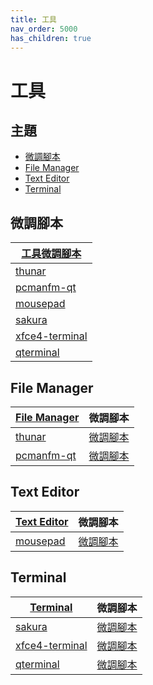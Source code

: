 ```yaml
---
title: 工具
nav_order: 5000
has_children: true
---
```



# 工具


## 主題

* [微調腳本](#微調腳本)
* [File Manager](#file-manager)
* [Text Editor](#text-editor)
* [Terminal](#terminal)




## 微調腳本

| [工具微調腳本](https://github.com/samwhelp/ultramarine-adjustment/tree/main/prototype/main/tool-config) |
| --- |
| [thunar](https://github.com/samwhelp/ultramarine-adjustment/tree/main/prototype/main/tool-config/part/thunar) |
| [pcmanfm-qt](https://github.com/samwhelp/ultramarine-adjustment/tree/main/prototype/main/tool-config/part/pcmanfm-qt) |
| [mousepad](https://github.com/samwhelp/ultramarine-adjustment/tree/main/prototype/main/tool-config/part/mousepad) |
| [sakura](https://github.com/samwhelp/ultramarine-adjustment/tree/main/prototype/main/tool-config/part/sakura) |
| [xfce4-terminal](https://github.com/samwhelp/ultramarine-adjustment/tree/main/prototype/main/tool-config/part/xfce4-terminal) |
| [qterminal](https://github.com/samwhelp/ultramarine-adjustment/tree/main/prototype/main/tool-config/part/qterminal) |




## File Manager

| [File Manager](https://samwhelp.github.io/note-about-ultramarine/read/subject/tool/file-manager.html) | 微調腳本 |
| --- | --- |
| [thunar](https://samwhelp.github.io/note-about-ultramarine/read/subject/tool/file-manager/thunar.html) | [微調腳本](https://github.com/samwhelp/ultramarine-adjustment/tree/main/prototype/main/tool-config/part/thunar) |
| [pcmanfm-qt](https://samwhelp.github.io/note-about-ultramarine/read/subject/tool/file-manager/pcmanfm-qt.html) | [微調腳本](https://github.com/samwhelp/ultramarine-adjustment/tree/main/prototype/main/tool-config/part/pcmanfm-qt) |




## Text Editor

| [Text Editor](https://samwhelp.github.io/note-about-ultramarine/read/subject/tool/text-editor.html) | 微調腳本 |
| --- | --- |
| [mousepad](https://samwhelp.github.io/note-about-ultramarine/read/subject/tool/text-editor/mousepad.html) | [微調腳本](https://github.com/samwhelp/ultramarine-adjustment/tree/main/prototype/main/tool-config/part/mousepad) |




## Terminal

| [Terminal](https://samwhelp.github.io/note-about-ultramarine/read/subject/tool/terminal.html) | 微調腳本 |
| --- | --- |
| [sakura](https://samwhelp.github.io/note-about-ultramarine/read/subject/tool/terminal/sakura.html) | [微調腳本](https://github.com/samwhelp/ultramarine-adjustment/tree/main/prototype/main/tool-config/part/sakura) |
| [xfce4-terminal](https://samwhelp.github.io/note-about-ultramarine/read/subject/tool/terminal/xfce4-terminal.html) | [微調腳本](https://github.com/samwhelp/ultramarine-adjustment/tree/main/prototype/main/tool-config/part/xfce4-terminal) |
| [qterminal](https://samwhelp.github.io/note-about-ultramarine/read/subject/tool/terminal/qterminal.html) | [微調腳本](https://github.com/samwhelp/ultramarine-adjustment/tree/main/prototype/main/tool-config/part/qterminal) |
